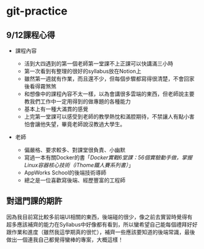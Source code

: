 # git-practice
9/12課程心得
---
- 課程內容
  - 活到大四遇到的第一個老師第一堂課不上正課可以快講滿三小時
  - 第一次看到有整理的很好的syllabus放在Notion上
  - 雖然第一週就有作業，而且還不少，但每個步驟都寫得很清楚，不會回家後看得霧煞煞
  - 和想像中的課程內容不太一樣，以為會講很多雲端的東西，但老師說主要教我們工作中一定用得到的做專題的各種能力
  - 基本上有一種大滿貫的感覺
  - 上完第一堂課可以感受到老師的教學熱忱和滿腔期待，不禁讓人有點小害怕會讓他失望，畢竟老師說沒教過大學生。

- 老師
  - 偏嚴格、要求較多、對課堂很負責、小幽默
  - 寫過一本有關Docker的書「*Docker實戰6堂課：56個實驗動手做，掌握Linux容器核心技術（iThome鐵人賽系列書）*」
  - AppWorks School的後端技術導師
  - 總之是一位喜歡寫後端、經歷豐富的工程師

對這門課的期許
---
因為我目前寫比較多前端UI相關的東西，後端碰的很少，像之前去實習時覺得有超多應該補齊的能力在Syllabus中好像都有看到，所以蠻希望自己能每個禮拜好好跟作業和進度（雖然我這學期真的很忙），補齊一些應該要知道的後端常識，最後做出一個連我自己都覺得蠻棒的專案，大概這樣！
